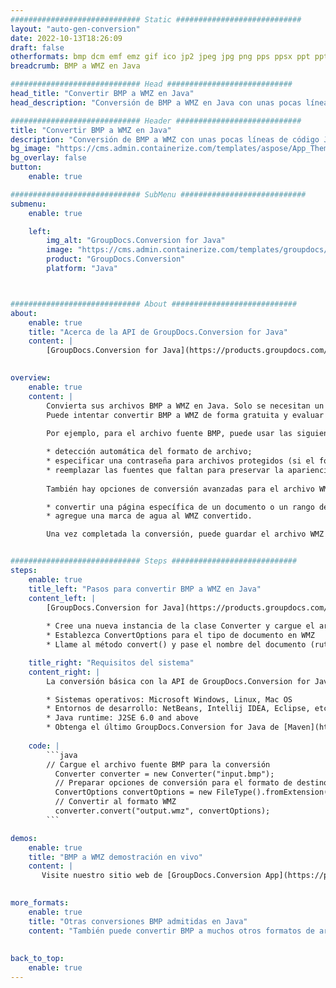 ```yaml
---
############################# Static ############################
layout: "auto-gen-conversion"
date: 2022-10-13T18:26:09
draft: false
otherformats: bmp dcm emf emz gif ico jp2 jpeg jpg png pps ppsx ppt pptx psb psd svg svgz tga tif tiff webp wmf wmz
breadcrumb: BMP a WMZ en Java

############################# Head ############################
head_title: "Convertir BMP a WMZ en Java"
head_description: "Conversión de BMP a WMZ en Java con unas pocas líneas de código. Convierta más de 160 formatos de archivo con la API de conversión de documentos de GroupDocs para Java"

############################# Header ############################
title: "Convertir BMP a WMZ en Java"
description: "Conversión de BMP a WMZ con unas pocas líneas de código Java"
bg_image: "https://cms.admin.containerize.com/templates/aspose/App_Themes/V3/images/bg/header1.png"
bg_overlay: false
button:
    enable: true

############################# SubMenu ############################
submenu:
    enable: true

    left:
        img_alt: "GroupDocs.Conversion for Java"
        image: "https://cms.admin.containerize.com/templates/groupdocs/images/product-logos/90x90-noborder/groupdocs-conversion-java.png"
        product: "GroupDocs.Conversion"
        platform: "Java"



############################# About ############################
about:
    enable: true
    title: "Acerca de la API de GroupDocs.Conversion for Java"
    content: |
        [GroupDocs.Conversion for Java](https://products.groupdocs.com/conversion/java/) es una API de conversión de formato de archivo avanzada para convertir entre formatos populares de imagen y documento como Microsoft Office, OpenDocument, PDF, HTML, correo electrónico, CAD. y mucho más con solo unas pocas líneas de código. La API nativa detecta automáticamente los formatos de los documentos originales y ofrece muchas opciones para personalizar los documentos convertidos. Junto con la función de extraer información de un documento, también admite el almacenamiento en caché de los resultados de la conversión en el disco local de forma predeterminada. Sin embargo, se puede admitir cualquier tipo de almacenamiento en caché mediante la implementación de las interfaces adecuadas: Amazon S3, Dropbox, Google Drive, Windows Azure, Reddis o cualquier otra.
    

overview:
    enable: true
    content: |
        Convierta sus archivos BMP a WMZ en Java. Solo se necesitan un par de líneas de código Java en cualquier plataforma de su elección, como Windows, Linux, macOS.
        Puede intentar convertir BMP a WMZ de forma gratuita y evaluar la calidad de los resultados de la conversión. Junto con los sencillos scripts de conversión de archivos, puede probar opciones más sofisticadas para cargar el archivo de origen BMP y almacenar la salida WMZ. 
        
        Por ejemplo, para el archivo fuente BMP, puede usar las siguientes opciones de carga:

        * detección automática del formato de archivo;
        * especificar una contraseña para archivos protegidos (si el formato de archivo lo admite);
        * reemplazar las fuentes que faltan para preservar la apariencia del documento.
        
        También hay opciones de conversión avanzadas para el archivo WMZ:

        * convertir una página específica de un documento o un rango de páginas;
        * agregue una marca de agua al WMZ convertido.

        Una vez completada la conversión, puede guardar el archivo WMZ en su ruta de archivo local o en cualquier almacenamiento de terceros, como FTP, Amazon S3, Google Drive, Dropbox, etc. Tenga en cuenta que para convertir BMP a WMZ, no necesita instalar ningún software adicional, como MS Office, Open Office, Adobe Acrobat Reader, etc.


############################# Steps ############################
steps:
    enable: true
    title_left: "Pasos para convertir BMP a WMZ en Java"
    content_left: |
        [GroupDocs.Conversion for Java](https://products.groupdocs.com/conversion/java/) permite a los desarrolladores convertir fácilmente el archivo BMP a WMZ con unas pocas líneas de código.
        
        * Cree una nueva instancia de la clase Converter y cargue el archivo BMP con la ruta completa
        * Establezca ConvertOptions para el tipo de documento en WMZ
        * Llame al método convert() y pase el nombre del documento (ruta completa) y el formato (WMZ) como parámetro

    title_right: "Requisitos del sistema"
    content_right: |
        La conversión básica con la API de GroupDocs.Conversion for Java se puede realizar con solo unas pocas líneas de código. Nuestras API son compatibles con todas las principales plataformas y sistemas operativos. Antes de ejecutar el código a continuación, asegúrese de tener instalados los siguientes requisitos previos en su sistema.

        * Sistemas operativos: Microsoft Windows, Linux, Mac OS
        * Entornos de desarrollo: NetBeans, Intellij IDEA, Eclipse, etc.
        * Java runtime: J2SE 6.0 and above
        * Obtenga el último GroupDocs.Conversion for Java de [Maven](https://repository.groupdocs.com/webapp/#/artifacts/browse/tree/General/repo/com/groupdocs/groupdocs-conversion)
         
    code: |
        ```java    
        // Cargue el archivo fuente BMP para la conversión
          Converter converter = new Converter("input.bmp");
          // Preparar opciones de conversión para el formato de destino WMZ
          ConvertOptions convertOptions = new FileType().fromExtension("wmz").getConvertOptions();
          // Convertir al formato WMZ
          converter.convert("output.wmz", convertOptions);
        ```

demos:
    enable: true
    title: "BMP a WMZ demostración en vivo"
    content: |
       Visite nuestro sitio web de [GroupDocs.Conversion App](https://products.groupdocs.app/conversion/family) y pruebe la conversión de BMP a WMZ ahora. La demostración gratuita tiene los siguientes beneficios
          

more_formats:
    enable: true
    title: "Otras conversiones BMP admitidas en Java"
    content: "También puede convertir BMP a muchos otros formatos de archivo. Consulte la lista a continuación."
       
       
back_to_top:
    enable: true
---
```

